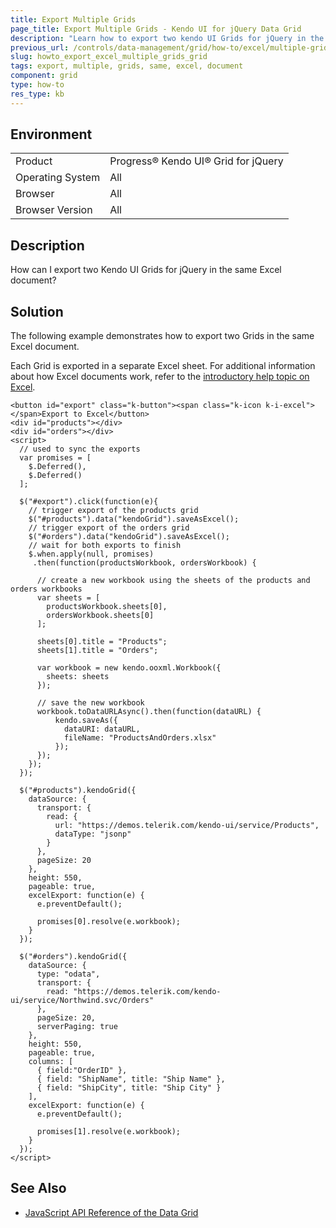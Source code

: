 ```yaml
---
title: Export Multiple Grids
page_title: Export Multiple Grids - Kendo UI for jQuery Data Grid
description: "Learn how to export two kendo UI Grids for jQuery in the same Excel document."
previous_url: /controls/data-management/grid/how-to/excel/multiple-grid-export
slug: howto_export_excel_multiple_grids_grid
tags: export, multiple, grids, same, excel, document
component: grid
type: how-to
res_type: kb
---
```


## Environment

<table>
 <tr>
  <td>Product</td>
  <td>Progress® Kendo UI® Grid for jQuery</td> 
 </tr>
 <tr>
  <td>Operating System</td>
  <td>All</td>
 </tr>
 <tr>
  <td>Browser</td>
  <td>All</td>
 </tr>
 <tr>
  <td>Browser Version</td>
  <td>All</td>
 </tr>
</table>

## Description

How can I export two Kendo UI Grids for jQuery in the same Excel document?

## Solution

The following example demonstrates how to export two Grids in the same Excel document.

Each Grid is exported in a separate Excel sheet. For additional information about how Excel documents work, refer to the [introductory help topic on Excel](/framework/excel/introduction#create-excel-document).

```dojo
<button id="export" class="k-button"><span class="k-icon k-i-excel"></span>Export to Excel</button>
<div id="products"></div>
<div id="orders"></div>
<script>
  // used to sync the exports
  var promises = [
    $.Deferred(),
    $.Deferred()
  ];

  $("#export").click(function(e){
    // trigger export of the products grid
    $("#products").data("kendoGrid").saveAsExcel();
    // trigger export of the orders grid
    $("#orders").data("kendoGrid").saveAsExcel();
    // wait for both exports to finish
    $.when.apply(null, promises)
     .then(function(productsWorkbook, ordersWorkbook) {

      // create a new workbook using the sheets of the products and orders workbooks
      var sheets = [
        productsWorkbook.sheets[0],
        ordersWorkbook.sheets[0]
      ];

      sheets[0].title = "Products";
      sheets[1].title = "Orders";

      var workbook = new kendo.ooxml.Workbook({
        sheets: sheets
      });

      // save the new workbook
      workbook.toDataURLAsync().then(function(dataURL) {
          kendo.saveAs({
            dataURI: dataURL,
            fileName: "ProductsAndOrders.xlsx"
          });
      });
    });
  });

  $("#products").kendoGrid({
    dataSource: {
      transport: {
        read: {
          url: "https://demos.telerik.com/kendo-ui/service/Products",
          dataType: "jsonp"
        }
      },
      pageSize: 20
    },
    height: 550,
    pageable: true,
    excelExport: function(e) {
      e.preventDefault();

      promises[0].resolve(e.workbook);
    }
  });

  $("#orders").kendoGrid({
    dataSource: {
      type: "odata",
      transport: {
        read: "https://demos.telerik.com/kendo-ui/service/Northwind.svc/Orders"
      },
      pageSize: 20,
      serverPaging: true
    },
    height: 550,
    pageable: true,
    columns: [
      { field:"OrderID" },
      { field: "ShipName", title: "Ship Name" },
      { field: "ShipCity", title: "Ship City" }
    ],
    excelExport: function(e) {
      e.preventDefault();

      promises[1].resolve(e.workbook);
    }
  });
</script>
```

## See Also

* [JavaScript API Reference of the Data Grid](/api/javascript/ui/grid/configuration/excel)
